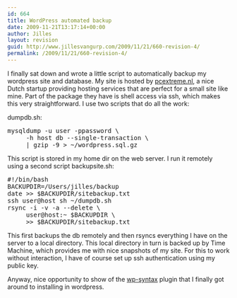 ```yaml
---
id: 664
title: WordPress automated backup
date: 2009-11-21T13:17:14+00:00
author: Jilles
layout: revision
guid: http://www.jillesvangurp.com/2009/11/21/660-revision-4/
permalink: /2009/11/21/660-revision-4/
---
```

I finally sat down and wrote a little script to automatically backup my wordpress site and database. My site is hosted by <a href="http://www.pcextreme.nl">pcextreme.nl</a>, a nice Dutch startup providing hosting services that are perfect for a small site like mine. Part of the package they have is shell access via ssh, which makes this very straightforward. I use two scripts that do all the work:

dumpdb.sh:

<pre lang="bash">
mysqldump -u user -ppassword \
     -h host db --single-transaction \
     | gzip -9 > ~/wordpress.sql.gz
</pre>

This script is stored in my home dir on the web server. I run it remotely using a second script backupsite.sh:

<pre lang="bash">
#!/bin/bash
BACKUPDIR=/Users/jilles/backup
date >> $BACKUPDIR/sitebackup.txt
ssh user@host sh ~/dumpdb.sh
rsync -i -v -a --delete \
     user@host:~ $BACKUPDIR \
     >> $BACKUPDIR/sitebackup.txt
</pre>

This first backups the db remotely and then rsyncs everything I have on the server to a local directory. This local directory in turn is backed up by Time Machine, which provides me with nice snapshots of my site. For this to work without interaction, I have of course set up ssh authentication using my public key. 

Anyway, nice opportunity to show of the <a href="http://wordpress.org/extend/plugins/wp-syntax/">wp-syntax</a> plugin that I finally got around to installing in wordpress.